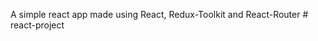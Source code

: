 A simple react app made using React, Redux-Toolkit and React-Router
#   r e a c t - p r o j e c t  
 